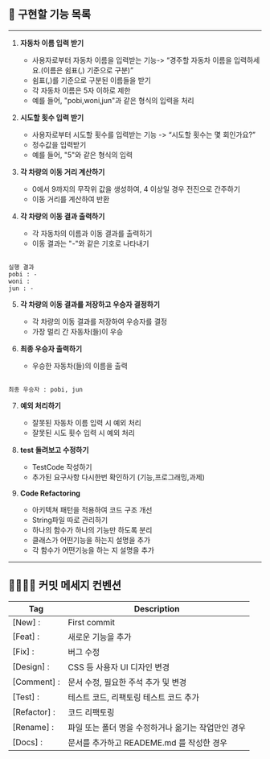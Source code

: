## 🚗 **구현할 기능 목록**

---

1. **자동차 이름 입력 받기**
   * 사용자로부터 자동차 이름을 입력받는 기능-> “경주할 자동차 이름을 입력하세요.(이름은 쉼표(,) 기준으로 구분)”
   * 쉼표(,)를 기준으로 구분된 이름들을 받기
   * 각 자동차 이름은 5자 이하로 제한
   * 예를 들어, "pobi,woni,jun"과 같은 형식의 입력을 처리


2. **시도할 횟수 입력 받기**
   * 사용자로부터 시도할 횟수를 입력받는 기능 -> “시도할 횟수는 몇 회인가요?”
   * 정수값을 입력받기
   * 예를 들어, "5"와 같은 형식의 입력


3. **각 차량의 이동 거리 계산하기**
   * 0에서 9까지의 무작위 값을 생성하여, 4 이상일 경우 전진으로 간주하기
   * 이동 거리를 계산하여 반환


4. **각 차량의 이동 결과 출력하기**
   * 각 자동차의 이름과 이동 결과를 출력하기
   * 이동 결과는 "-"와 같은 기호로 나타내기

```

실행 결과
pobi : -
woni : 
jun : -

```

5. **각 차량의 이동 결과를 저장하고 우승자 결정하기**
   * 각 차량의 이동 결과를 저장하여 우승자를 결정
   * 가장 멀리 간 자동차(들)이 우승


6. **최종 우승자 출력하기**
   * 우승한 자동차(들)의 이름을 출력

```

최종 우승자 : pobi, jun

```


7. **예외 처리하기**
   * 잘못된 자동차 이름 입력 시 예외 처리
   * 잘못된 시도 횟수 입력 시 예외 처리


8. **test 돌려보고 수정하기**
   * TestCode 작성하기
   * 추가된 요구사항 다시한번 확인하기 (기능,프로그래밍,과제)

9. **Code Refactoring**
   * 아키텍쳐 패턴을 적용하여 코드 구조 개선
   * String파일 따로 관리하기
   * 하나의 함수가 하나의 기능만 하도록 분리
   * 클래스가 어떤기능을 하는지 설명을 추가
   * 각 함수가 어떤기능을 하는 지 설명을 추가

---
## 🫱🏻‍🫲🏼 **커밋 메세지 컨벤션**

| Tag          | Description                                         |
|--------------| --------------------------------------------------- |
| [New] :      | First commit                                        |
| [Feat] :     | 새로운 기능을 추가                                  |
| [Fix] :      | 버그 수정                                           |
| [Design] :   | CSS 등 사용자 UI 디자인 변경                        |
| [Comment] :  | 문서 수정, 필요한 주석 추가 및 변경                 |
| [Test] :     | 테스트 코드, 리팩토링 테스트 코드 추가              |
| [Refactor] : | 코드 리팩토링                                       |
| [Rename] :   | 파일 또는 폴더 명을 수정하거나 옮기는 작업만인 경우 |
| [Docs] :   	 | 문서를 추가하고 READEME.md 를 작성한 경우|
